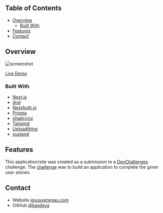 ## Table of Contents

- [Overview](#overview)
  - [Built With](#built-with)
- [Features](#features)
- [Contact](#contact)

## Overview

![screenshot](./public/screenshot.png)

[Live Demo](https://thullo-two.vercel.app/)

### Built With

- [Next.js](https://nextjs.org/)
- [dnd](https://github.com/hello-pangea/dnd)
- [NextAuth.js](https://next-auth.js.org/)
- [Prisma](https://www.prisma.io/nextjs)
- [shadcn/ui](https://ui.shadcn.com/)
- [Tailwind](https://tailwindcss.com/)
- [Uploadthing](https://uploadthing.com/)
- [zustand](https://github.com/pmndrs/zustand)

## Features

This application/site was created as a submission to a [DevChallenges](https://devchallenges.io/challenges) challenge. The [challenge](https://devchallenges.io/challenges/wP0LbGgEeKhpFHUpPpDh) was to build an application to complete the given user stories.

## Contact

- Website [jesusvenegas.com](https://jesusvenegas.com)
- GitHub [@kasdeya](https://github.com/kasdeya)
